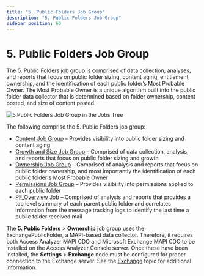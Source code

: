 ```yaml
---
title: "5. Public Folders Job Group"
description: "5. Public Folders Job Group"
sidebar_position: 60
---
```


# 5. Public Folders Job Group

The 5. Public Folders job group is comprised of data collection, analyses, and reports that focus on
public folder sizing, content aging, entitlement, ownership, and the identification of each public
folder’s Most Probable Owner. The Most Probable Owner is a unique algorithm built into the public
folder data collector that is determined based on folder ownership, content posted, and size of
content posted.

![5.Public Folders Job Group in the Jobs Tree](/img/product_docs/accessanalyzer/12.0/solutions/exchange/publicfolders/jobstree.webp)

The following comprise the 5. Public Folders job group:

- [Content Job Group](/docs/accessanalyzer/12.0/solutions/exchange/publicfolders/content/overview.md) – Provides visibility into public folder sizing and
  content aging
- [Growth and Size Job Group](/docs/accessanalyzer/12.0/solutions/exchange/publicfolders/growthsize/overview.md) – Comprised of data collection, analysis, and
  reports that focus on public folder sizing and growth
- [Ownership Job Group](/docs/accessanalyzer/12.0/solutions/exchange/publicfolders/ownership/overview.md) – Comprised of analysis and reports that focus on
  public folder ownership, and most importantly the identification of each public folder's Most
  Probable Owner
- [Permissions Job Group](/docs/accessanalyzer/12.0/solutions/exchange/publicfolders/permissions/overview.md) – Provides visibility into permissions applied to
  each public folder
- [PF_Overview Job](/docs/accessanalyzer/12.0/solutions/exchange/publicfolders/pf_overview.md) – Comprised of analysis and reports that provides a top level
  summary of each parent public folder and correlates information from the message tracking logs to
  identify the last time a public folder received mail

The **5. Public Folders** > **Ownership** job group uses the ExchangePublicFolder, a MAPI-based data
collector. Therefore, it requires both Access Analyzer MAPI CDO and Microsoft Exchange MAPI CDO to
be installed on the Access Analyzer Console server. Once these have been installed, the
**Settings** > **Exchange** node must be configured for proper connection to the Exchange server.
See the [Exchange](/docs/accessanalyzer/12.0/admin/settings/exchange.md) topic for additional information.
